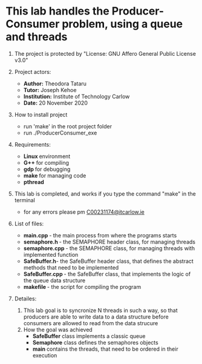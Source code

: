 # This lab handles the Producer-Consumer problem, using a queue and threads

1. The project is protected by "License: GNU Affero General Public License v3.0"
2. Project actors:
    - <b>Author:</b> Theodora Tataru
    - <b>Tutor:</b> Joseph Kehoe
    - <b>Institution:</b> Institute of Technology Carlow
    - <b>Date:</b> 20 November 2020
3. How to install project
    - run 'make' in the root project folder 
    - run ./ProducerConsumer_exe
4. Requirements:
    - <b> Linux </b> environment
    - <b> G++ </b>  for compiling
    - <b> gdp </b>  for debugging
    - <b> make </b>  for managing code
    - <b> pthread </b>  
5. This lab is completed, and works if you type the command "make" in the terminal
    - for any errors please pm C00231174@itcarlow.ie
6. List of files:
    - <b>main.cpp </b>- the main process from where the programs starts
    - <b>semaphore.h </b>- the SEMAPHORE header class, for managing threads
    - <b>semaphore.cpp </b>- the SEMAPHORE class, for managing threads with implemented function
    - <b>SafeBuffer.h</b>- the SafeBuffer header class, that defines the abstract methods that need to be implemented
    - <b>SafeBuffer.cpp </b>- the SafeBuffer class, that implements the logic of the queue data structure
    - <b>makefile </b>- the script for compiling the program

7. Detailes:
    1. This lab goal is to syncronize N threads in such a way, so that producers are able to write data to a data structure
        before consumers are allowed to read from the data strucure
    2. How the goal was achieved
        - <b>SafeBuffer</b> class implements a classic queue
        - <b>Semaphore</b> class defines the semaphores objects
        - <b>main </b> contains the threads, that need to be ordered in their execution